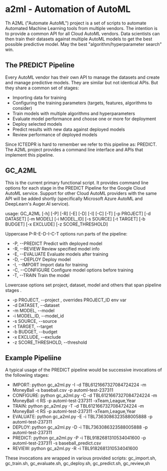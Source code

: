# a2ml - Automation of AutoML
Th A2ML ("Automate AutoML") project is a set of scripts to automate Automated Machine Learning tools from multiple vendors. The intention is to provide a common API for all Cloud AutoML vendors.  Data scientists can then train their datasets against multiple
AutoML models to get the best possible predictive model.  May the best 
"algorithm/hyperparameter search" win.

## The PREDICT Pipeline
Every AutoML vendor has their own API to manage the datasets and create and
manage predictive models.  They are similar but not identical APIs.  But they share a
common set of stages:
* Importing data for training
* Configuring the training parameters (targets, features, algorithms to consider)
* Train models with multiple algorithms and hyperparameters
* Evaluate model performance and choose one or more for deployment
* Deploy selected models
* Predict results with new data against deployed models
* Review performance of deployed models 

Since ICTEDPR is hard to remember we refer to this pipeline as: PREDICT.  The A2ML
project provides a command line interface and APIs that implement this pipeline. 

## GC_A2ML

This is the current primary functional script.  It provides command line options
for each stage in the PREDICT Pipeline for the Google Cloud AutoML service.  Support for other Cloud AutoML providers with the same API will be added shortly (specifically Microsoft Azure AutoML and DeepLearn's Auger.AI service). 

usage: GC_A2ML [-h] [-P] [-R] [-E] [-D] [-I] [-C] [-T] [-p PROJECT]
               [-d DATASET] [-m MODEL] [-i MODEL_ID] [-s SOURCE] [-t TARGET]
               [-b BUDGET] [-x EXCLUDE] [-z SCORE_THRESHOLD]
    
Uppercase P-R-E-D-I-C-T options run parts of the pipeline:
* -P, --PREDICT         Predict with deployed model
* -R, --REVIEW          Review specified model info
* -E, --EVALUATE        Evaluate models after training
* -D, --DEPLOY          Deploy model
* -I, --IMPORT          Import data for training
* -C, --CONFIGURE       Configure model options before training
* -T, --TRAIN           Train the model

Lowercase options set project, dataset, model and others that span pipeline stages .
* -p PROJECT, --project <Google Cloud project ID>, overrides PROJECT_ID env var
* -d DATASET, --dataset <Google Cloud dataset ID>
* -m MODEL, --model <Model name>
* -i MODEL_ID, --model_id <Model ID>
* -s SOURCE, --source <Source file path for loading dataset or prediction CSV>
* -t TARGET, --target <Target column from dataset>
* -b BUDGET, --budget <Max training time in seconds>
* -x EXCLUDE, --exclude <Excludes given columns from model>
* -z SCORE_THRESHOLD, --threshold <Score threshold for prediction>

## Example Pipeliine
A typical usage of the PREDICT pipeline would be successive invocations of the followiing stages:
* IMPORT: python gc_a2ml.py -I -d TBL6121667327084724224 -m MoneyBall -s baseball.csv -p automl-test-237311 
* CONFIGURE: python gc_a2ml.py -C -d TBL6121667327084724224 -m MoneyBall -t RS -p automl-test-237311 -xTeam,League,Year
* TRAIN: python gc_a2ml.py -T -d TBL6121667327084724224 -m MoneyBall -t RS -p automl-test-237311 -xTeam,League,Year
* EVALUATE: python gc_a2ml.py -E -i TBL7363086323588005888  -p automl-test-237311 
* DEPLOY: python gc_a2ml.py -D -i TBL7363086323588005888 -p automl-test-237311 
* PREDICT: python gc_a2ml.py -P -i TBL9182681310534041600  -p automl-test-237311 -s baseball_predict.csv
* REVIEW: python gc_a2ml.py -R -i TBL9182681310534041600  

These invocations are wrapped in various provided scripts: gc_import.sh, gc_train.sh, gc_evaluate.sh, gc_deploy.sh, gc_predict.sh, gc_review,sh